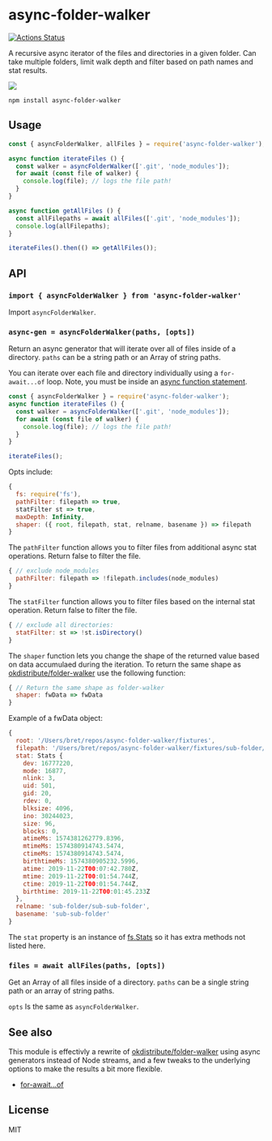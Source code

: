 # async-folder-walker
[![Actions Status](https://github.com/bcomnes/async-folder-walker/workflows/tests/badge.svg)](https://github.com/bcomnes/async-folder-walker/actions)

A recursive async iterator of the files and directories in a given folder. Can take multiple folders, limit walk depth and filter based on path names and stat results.

![](https://repository-images.githubusercontent.com/223294839/43cf9600-0d3f-11ea-858e-81b08a14509f)

```
npm install async-folder-walker
```

## Usage

``` js
const { asyncFolderWalker, allFiles } = require('async-folder-walker');

async function iterateFiles () {
  const walker = asyncFolderWalker(['.git', 'node_modules']);
  for await (const file of walker) {
    console.log(file); // logs the file path!
  }
}

async function getAllFiles () {
  const allFilepaths = await allFiles(['.git', 'node_modules']);
  console.log(allFilepaths);
}

iterateFiles().then(() => getAllFiles());
```

## API

### `import { asyncFolderWalker } from 'async-folder-walker'`

Import `asyncFolderWalker`.

### `async-gen = asyncFolderWalker(paths, [opts])`

Return an async generator that will iterate over all of files inside of a directory. `paths` can be a string path or an Array of string paths.

You can iterate over each file and directory individually using a `for-await...of` loop.  Note, you must be inside an [async function statement](https://developer.mozilla.org/en-US/docs/Web/JavaScript/Reference/Statements/async_function).

```js
const { asyncFolderWalker } = require('async-folder-walker');
async function iterateFiles () {
  const walker = asyncFolderWalker(['.git', 'node_modules']);
  for await (const file of walker) {
    console.log(file); // logs the file path!
  }
}

iterateFiles();
```

Opts include:

```js
{
  fs: require('fs'),
  pathFilter: filepath => true,
  statFilter st => true,
  maxDepth: Infinity,
  shaper: ({ root, filepath, stat, relname, basename }) => filepath
}
```

The `pathFilter` function allows you to filter files from additional async stat operations.  Return false to filter the file.

```js
{ // exclude node_modules
  pathFilter: filepath => !filepath.includes(node_modules)
}
```

The `statFilter` function allows you to filter files based on the internal stat operation.  Return false to filter the file.

```js
{ // exclude all directories:
  statFilter: st => !st.isDirectory()
}
```

The `shaper` function lets you change the shape of the returned value based on data accumulaed during the iteration.  To return the same shape as [okdistribute/folder-walker](https://github.com/okdistribute/folder-walker) use the following function:

```js
{ // Return the same shape as folder-walker
  shaper: fwData => fwData
}
````

Example of a fwData object:

```js
{
  root: '/Users/bret/repos/async-folder-walker/fixtures',
  filepath: '/Users/bret/repos/async-folder-walker/fixtures/sub-folder/sub-sub-folder',
  stat: Stats {
    dev: 16777220,
    mode: 16877,
    nlink: 3,
    uid: 501,
    gid: 20,
    rdev: 0,
    blksize: 4096,
    ino: 30244023,
    size: 96,
    blocks: 0,
    atimeMs: 1574381262779.8396,
    mtimeMs: 1574380914743.5474,
    ctimeMs: 1574380914743.5474,
    birthtimeMs: 1574380905232.5996,
    atime: 2019-11-22T00:07:42.780Z,
    mtime: 2019-11-22T00:01:54.744Z,
    ctime: 2019-11-22T00:01:54.744Z,
    birthtime: 2019-11-22T00:01:45.233Z
  },
  relname: 'sub-folder/sub-sub-folder',
  basename: 'sub-sub-folder'
}
```

The `stat` property is an instance of [fs.Stats](https://nodejs.org/api/fs.html#fs_class_fs_stats) so it has extra methods not listed here.

### `files = await allFiles(paths, [opts])`

Get an Array of all files inside of a directory.  `paths` can be a single string path or an array of string paths.

`opts` Is the same as `asyncFolderWalker`.

## See also

This module is effectivly a rewrite of [okdistribute/folder-walker](https://github.com/okdistribute/folder-walker) using async generators instead of Node streams, and a few tweaks to the underlying options to make the results a bit more flexible.

- [for-await...of](https://developer.mozilla.org/en-US/docs/Web/JavaScript/Reference/Statements/for-await...of)

## License

MIT
